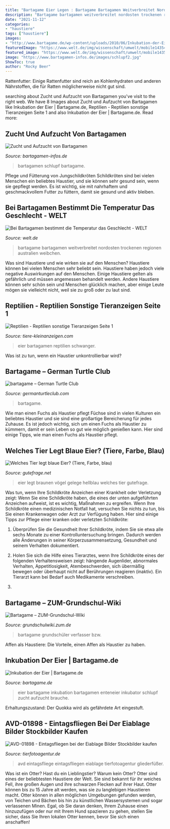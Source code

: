 ```yaml
---
title: "Bartagame Eier Legen : Bartagame Bartagamen Weitverbreitet Nordosten Trockenen Regionen Australien Weibchen"
description: "Bartagame bartagamen weitverbreitet nordosten trockenen regionen australien weibchen"
date: "2021-11-12"
categories:
- "haustiere"
tags: ["haustiere"]
images:
- "http://www.bartagame.de/wp-content/uploads/2010/06/Inkubation-der-Eier-Bartagamen-01.png"
featuredImage: "https://www.welt.de/img/wissenschaft/umwelt/mobile143546537/7092506897-ci102l-w1024/Caption-The-Australian-Central-Bearded.jpg"
featured_image: "https://www.welt.de/img/wissenschaft/umwelt/mobile143546537/7092506897-ci102l-w1024/Caption-The-Australian-Central-Bearded.jpg"
image: "https://www.bartagamen-infos.de/images/schlupf2.jpg"
ShowToc: true
author: "Rocky Beer"
---
```



Rattenfutter: Einige Rattenfutter sind reich an Kohlenhydraten und anderen Nährstoffen, die für Ratten möglicherweise nicht gut sind.

	

		
searching about Zucht und Aufzucht von Bartagamen you've visit to the right web. We have 8 Images about Zucht und Aufzucht von Bartagamen like Inkubation der Eier | Bartagame.de, Reptilien - Reptilien sonstige Tieranzeigen Seite 1 and also Inkubation der Eier | Bartagame.de. Read more:
		
    
## Zucht Und Aufzucht Von Bartagamen

<img loading=lazy src="https://www.bartagamen-infos.de/images/schlupf2.jpg" onerror="this.onerror=null;this.src='https://tse4.mm.bing.net/th?id=OIP.KY3EzMUkjfMFVQtJU3V2FAHaFl&amp;pid=15.1';" alt="Zucht und Aufzucht von Bartagamen">

_Source: bartagamen-infos.de_

>bartagamen schlupf bartagame. 

	

Pflege und Fütterung von Jungschildkröten
Schildkröten sind bei vielen Menschen ein beliebtes Haustier, und sie können sehr gesund sein, wenn sie gepflegt werden. Es ist wichtig, sie mit nahrhaftem und geschmackvollem Futter zu füttern, damit sie gesund und aktiv bleiben.

    
## Bei Bartagamen Bestimmt Die Temperatur Das Geschlecht - WELT

<img loading=lazy src="https://www.welt.de/img/wissenschaft/umwelt/mobile143546537/7092506897-ci102l-w1024/Caption-The-Australian-Central-Bearded.jpg" onerror="this.onerror=null;this.src='https://tse1.mm.bing.net/th?id=OIP.PiGHbgbHKBWcWntN619ohgHaHP&amp;pid=15.1';" alt="Bei Bartagamen bestimmt die Temperatur das Geschlecht - WELT">

_Source: welt.de_

>bartagame bartagamen weitverbreitet nordosten trockenen regionen australien weibchen. 

	

Was sind Haustiere und wie wirken sie auf den Menschen?
Haustiere können bei vielen Menschen sehr beliebt sein. Haustiere haben jedoch viele negative Auswirkungen auf den Menschen. Einige Haustiere gelten als gefährlich und müssen angemessen behandelt werden. Andere Haustiere können sehr schön sein und Menschen glücklich machen, aber einige Leute mögen sie vielleicht nicht, weil sie zu groß oder zu laut sind.

    
## Reptilien - Reptilien Sonstige Tieranzeigen Seite 1

<img loading=lazy src="https://tiere-kleinanzeigen.com/export/20130708215345.jpeg" onerror="this.onerror=null;this.src='https://tse4.mm.bing.net/th?id=OIP.huphEXZ7gErW63dIB6mpQgHaGb&amp;pid=15.1';" alt="Reptilien - Reptilien sonstige Tieranzeigen Seite 1">

_Source: tiere-kleinanzeigen.com_

>eier bartagamen reptilien schwanger. 

	

Was ist zu tun, wenn ein Haustier unkontrollierbar wird?

    
## Bartagame – German Turtle Club

<img loading=lazy src="https://www.germanturtleclub.com/wp-content/uploads/2015/08/DSC01997-1024x682.jpg" onerror="this.onerror=null;this.src='https://tse2.mm.bing.net/th?id=OIP.5cvKbDT2ox8ztPzitRxJawHaE7&amp;pid=15.1';" alt="bartagame – German Turtle Club">

_Source: germanturtleclub.com_

>bartagame. 

	

Wie man einen Fuchs als Haustier pflegt
Füchse sind in vielen Kulturen ein beliebtes Haustier und sie sind eine großartige Bereicherung für jedes Zuhause. Es ist jedoch wichtig, sich um einen Fuchs als Haustier zu kümmern, damit er sein Leben so gut wie möglich genießen kann. Hier sind einige Tipps, wie man einen Fuchs als Haustier pflegt.

    
## Welches Tier Legt Blaue Eier? (Tiere, Farbe, Blau)

<img loading=lazy src="https://images.gutefrage.net/media/fragen-antworten/bilder/33818778/0_big.jpg?v=1328706005000" onerror="this.onerror=null;this.src='https://tse4.mm.bing.net/th?id=OIP.2W3CmD9vfb55HMrC3gCH-gHaFj&amp;pid=15.1';" alt="Welches Tier legt blaue Eier? (Tiere, Farbe, blau)">

_Source: gutefrage.net_

>eier legt braunen vögel gelege hellblau welches tier gutefrage. 

	

Was tun, wenn Ihre Schildkröte Anzeichen einer Krankheit oder Verletzung zeigt:
Wenn Sie eine Schildkröte haben, die eines der unten aufgeführten Anzeichen aufweist, ist es wichtig, Maßnahmen zu ergreifen. Wenn Ihre Schildkröte einen medizinischen Notfall hat, versuchen Sie nichts zu tun, bis Sie einen Krankenwagen oder Arzt zur Verfügung haben. Hier sind einige Tipps zur Pflege einer kranken oder verletzten Schildkröte:
1. Überprüfen Sie die Gesundheit Ihrer Schildkröte, indem Sie sie etwa alle sechs Monate zu einer Kontrolluntersuchung bringen. Dadurch werden alle Änderungen in seiner Körperzusammensetzung, Gesundheit und seinem Verhalten dokumentiert.

2. Holen Sie sich die Hilfe eines Tierarztes, wenn Ihre Schildkröte eines der folgenden Verhaltensweisen zeigt: hängende Augenlider, abnormales Verhalten, Appetitlosigkeit, Atembeschwerden, sich übermäßig bewegen oder überhaupt nicht auf Berührungen reagieren (inaktiv). Ein Tierarzt kann bei Bedarf auch Medikamente verschreiben.

3.

    
## Bartagame – ZUM-Grundschul-Wiki

<img loading=lazy src="https://grundschulwiki.zum.de/images/thumb/0/01/Bartagame.jpg/600px-Bartagame.jpg" onerror="this.onerror=null;this.src='https://tse3.mm.bing.net/th?id=OIP.4-dcXiNXpbR-B1mFeYX6cAHaFO&amp;pid=15.1';" alt="Bartagame – ZUM-Grundschul-Wiki">

_Source: grundschulwiki.zum.de_

>bartagame grundschüler verfasser bzw. 

	

Affen als Haustiere: Die Vorteile, einen Affen als Haustier zu haben.

    
## Inkubation Der Eier | Bartagame.de

<img loading=lazy src="http://www.bartagame.de/wp-content/uploads/2010/06/Inkubation-der-Eier-Bartagamen-01.png" onerror="this.onerror=null;this.src='https://tse4.mm.bing.net/th?id=OIP.OlQ2TAfcOM6HDGOD6u8EsAHaFj&amp;pid=15.1';" alt="Inkubation der Eier | Bartagame.de">

_Source: bartagame.de_

>eier bartagame inkubation bartagamen enteneier inkubator schlupf zucht aufzucht brauche. 

	

Erhaltungszustand: Der Quokka wird als gefährdete Art eingestuft.

    
## AVD-01898 - Eintagsfliegen Bei Der Eiablage Bilder Stockbilder Kaufen

<img loading=lazy src="https://www.tierfotoagentur.de/Gliederfuesser-Eintagsfliege-XMXMjAwOC8wOS8wMy8=X64806X/Eintagsfliegen_bei_der_Eiablage/AVD-01898-Eintagsfliege.jpg" onerror="this.onerror=null;this.src='https://tse2.mm.bing.net/th?id=OIP.Q4v6pjjdedbiRnGhRlMIdwHaFY&amp;pid=15.1';" alt="AVD-01898 - Eintagsfliegen bei der Eiablage Bilder Stockbilder kaufen">

_Source: tierfotoagentur.de_

>avd eintagsfliege eintagsfliegen eiablage tierfotoagentur gliederfüßer. 

	

Was ist ein Otter?
Hast du ein Lieblingstier? Warum kein Otter? Otter sind eines der beliebtesten Haustiere der Welt. Sie sind bekannt für ihr weiches Fell, ihre großen Augen und ihre schwarzen Flecken auf ihrer Haut. Otter können bis zu 15 Jahre alt werden, was sie zu langlebigen Haustieren macht. Otter können in allen möglichen Umgebungen gefunden werden, von Teichen und Bächen bis hin zu künstlichen Wassersystemen und sogar verlassenen Minen. Egal, ob Sie daran denken, Ihrem Zuhause einen hinzuzufügen oder nur mit Ihrem Hund spazieren zu gehen, stellen Sie sicher, dass Sie Ihren lokalen Otter kennen, bevor Sie sich einen anschaffen!

